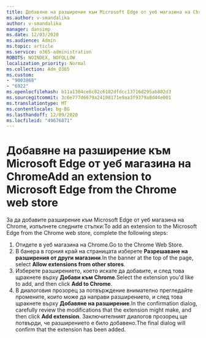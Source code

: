 ```yaml
---
title: Добавяне на разширение към Microsoft Edge от уеб магазина на Chrome
ms.author: v-smandalika
author: v-smandalika
manager: dansimp
ms.date: 12/03/2020
ms.audience: Admin
ms.topic: article
ms.service: o365-administration
ROBOTS: NOINDEX, NOFOLLOW
localization_priority: Normal
ms.collection: Adm_O365
ms.custom:
- "9003868"
- "6922"
ms.openlocfilehash: b11a1304ce6c82c6182dfdcc13716d295ab802d3
ms.sourcegitcommit: 3c6e777d6679a24108171e9aa3f9379a8d44e001
ms.translationtype: MT
ms.contentlocale: bg-BG
ms.lasthandoff: 12/09/2020
ms.locfileid: "49676871"
---
```

# <a name="add-an-extension-to-microsoft-edge-from-the-chrome-web-store"></a><span data-ttu-id="ed8b2-102">Добавяне на разширение към Microsoft Edge от уеб магазина на Chrome</span><span class="sxs-lookup"><span data-stu-id="ed8b2-102">Add an extension to Microsoft Edge from the Chrome web store</span></span>

<span data-ttu-id="ed8b2-103">За да добавите разширение към Microsoft Edge от уеб магазина на Chrome, изпълнете следните стъпки:</span><span class="sxs-lookup"><span data-stu-id="ed8b2-103">To add an extension to the Microsoft Edge from the Chrome web store, complete the following steps:</span></span>

1. <span data-ttu-id="ed8b2-104">Отидете в уеб магазина на Chrome.</span><span class="sxs-lookup"><span data-stu-id="ed8b2-104">Go to the Chrome Web Store.</span></span>
2. <span data-ttu-id="ed8b2-105">В банера в горния край на страницата изберете **Разрешаване на разширения от други магазини**.</span><span class="sxs-lookup"><span data-stu-id="ed8b2-105">In the banner at the top of the page, select **Allow extensions from other stores**.</span></span>
3. <span data-ttu-id="ed8b2-106">Изберете разширението, което искате да добавите, и след това щракнете върху **Добави към Chrome**.</span><span class="sxs-lookup"><span data-stu-id="ed8b2-106">Select the extension you'd like to add, and then click **Add to Chrome**.</span></span>
4. <span data-ttu-id="ed8b2-107">В диалоговия прозорец за потвърждение внимателно прегледайте промените, които може да направи разширението, и след това щракнете върху **Добавяне на разширение**.</span><span class="sxs-lookup"><span data-stu-id="ed8b2-107">In the confirmation dialog, carefully review the modifications that the extension might make, and then click **Add extension**.</span></span>
<span data-ttu-id="ed8b2-108">Заключителният диалогов прозорец ще потвърди, че разширението е било добавено.</span><span class="sxs-lookup"><span data-stu-id="ed8b2-108">The final dialog will confirm that the extension has been added.</span></span>